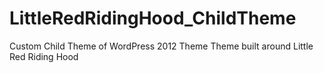 # LittleRedRidingHood_ChildTheme
Custom Child Theme of WordPress 2012 Theme
Theme built around Little Red Riding Hood
